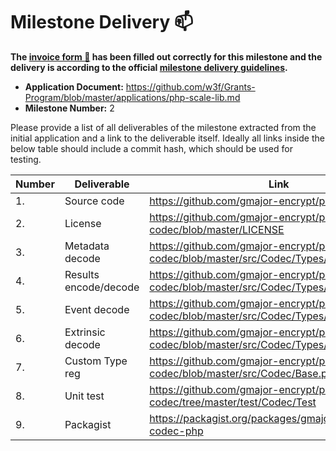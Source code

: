 # Milestone Delivery :mailbox:


**The [invoice form :pencil:](https://docs.google.com/forms/d/e/1FAIpQLSfmNYaoCgrxyhzgoKQ0ynQvnNRoTmgApz9NrMp-hd8mhIiO0A/viewform) has been filled out correctly for this milestone and the delivery is according to the official [milestone delivery guidelines](https://github.com/w3f/Grants-Program/blob/master/docs/milestone-deliverables-guidelines.md).**

* **Application Document:** https://github.com/w3f/Grants-Program/blob/master/applications/php-scale-lib.md
* **Milestone Number:** 2

Please provide a list of all deliverables of the milestone extracted from the initial application and a link to the deliverable itself. Ideally all links inside the below table should include a commit hash, which should be used for testing.

| Number | Deliverable | Link | Notes |
| ------------- | ------------- | ------------- |------------- |
| 1. | Source code   | https://github.com/gmajor-encrypt/php-scale-codec |
| 2. | License       | https://github.com/gmajor-encrypt/php-scale-codec/blob/master/LICENSE |MIT license |
| 3. | Metadata decode | https://github.com/gmajor-encrypt/php-scale-codec/blob/master/src/Codec/Types/Metadata.php |  metadata v12/v13|
| 4. | Results encode/decode | https://github.com/gmajor-encrypt/php-scale-codec/blob/master/src/Codec/Types/Results.php|  
| 5. | Event decode | https://github.com/gmajor-encrypt/php-scale-codec/blob/master/src/Codec/Types/EventRecord.php|  
| 6. | Extrinsic decode | https://github.com/gmajor-encrypt/php-scale-codec/blob/master/src/Codec/Types/Extrinsic.php  |
| 7. | Custom Type reg |  https://github.com/gmajor-encrypt/php-scale-codec/blob/master/src/Codec/Base.php#L132  |
| 8. | Unit test | https://github.com/gmajor-encrypt/php-scale-codec/tree/master/test/Codec/Test  |   
| 9. | Packagist | https://packagist.org/packages/gmajor/substrate-codec-php  |  
